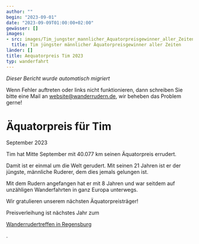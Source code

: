 ```yaml
---
author: ""
begin: "2023-09-01"
date: "2023-09-09T01:00:00+02:00"
gewässer: []
images:
- src: images/Tim_jungster_mannlicher_Aquatorpreisgewinner_aller_Zeiten.jpg
  title: Tim jüngster männlicher Äquatorpreisgewinner aller Zeiten
länder: []
title: Aequatorpreis Tim 2023
typ: wanderfahrt
---
```



*Dieser Bericht wurde automatisch migriert*

Wenn Fehler auftreten oder links nicht funktionieren, dann schreiben Sie bitte eine Mail an website@wanderrudern.de, wir beheben das Problem gerne!



# Äquatorpreis für Tim


September 2023

Tim hat Mitte September mit 40.077 km seinen Äquatorpreis errudert.

Damit ist er einmal um die Welt gerudert. Mit seinen 21 Jahren ist er der jüngste, männliche Ruderer, dem dies jemals gelungen ist.

Mit dem Rudern angefangen hat er mit 8 Jahren und war seitdem auf unzähligen Wanderfahrten in ganz Europa unterwegs.

Wir gratulieren unserem nächsten Äquatorpreisträger!

Preisverleihung ist nächstes Jahr zum

[Wanderrudertreffen in Regensburg](/berichte/2023/wanderrudertreffen_2024_regens)

.